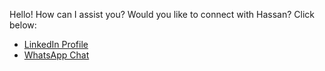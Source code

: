 Hello!  How can I assist you? Would you like to connect with Hassan? Click below:
- [LinkedIn Profile](https://www.linkedin.com/in/hassanrj)
- [WhatsApp Chat](https://wa.me/+923161097202)